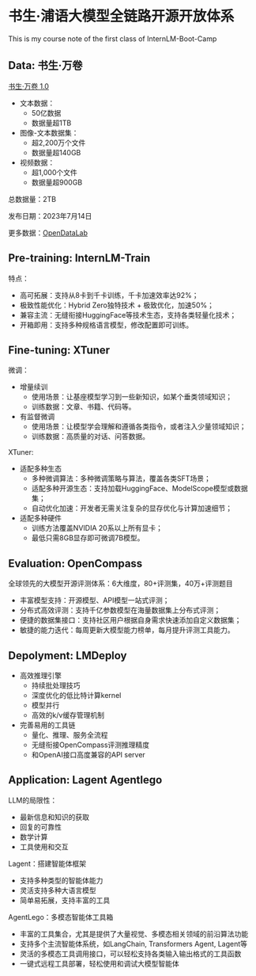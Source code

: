 # 书生·浦语大模型全链路开源开放体系
This is my course note of the first class of InternLM-Boot-Camp

## Data: 书生·万卷

[书生·万卷 1.0](https://github.com/opendatalab/WanJuan1.0)

- 文本数据：
    - 50亿数据
    - 数据量超1TB
- 图像-文本数据集：
    - 超2,200万个文件
    - 数据量超140GB
- 视频数据：
    - 超1,000个文件
    - 数据量超900GB

总数据量：2TB

发布日期：2023年7月14日

更多数据：[OpenDataLab](https://opendatalab.com)


## Pre-training: InternLM-Train

特点：
- 高可拓展：支持从8卡到千卡训练，千卡加速效率达92%；
- 极致性能优化：Hybrid Zero独特技术 + 极致优化，加速50%；
- 兼容主流：无缝衔接HuggingFace等技术生态，支持各类轻量化技术；
- 开箱即用：支持多种规格语言模型，修改配置即可训练。

## Fine-tuning: XTuner

微调：
- 增量续训
    - 使用场景：让基座模型学习到一些新知识，如某个垂类领域知识；
    - 训练数据：文章、书籍、代码等。
- 有监督微调
    - 使用场景：让模型学会理解和遵循各类指令，或者注入少量领域知识；
    - 训练数据：高质量的对话、问答数据。

XTuner:
- 适配多种生态
    - 多种微调算法：多种微调策略与算法，覆盖各类SFT场景；
    - 适配多种开源生态：支持加载HuggingFace、ModelScope模型或数据集；
    - 自动优化加速：开发者无需关注复杂的显存优化与计算加速细节；
- 适配多种硬件
    - 训练方法覆盖NVIDIA 20系以上所有显卡；
    - 最低只需8GB显存即可微调7B模型。

## Evaluation: OpenCompass

全球领先的大模型开源评测体系：6大维度，80+评测集，40万+评测题目

- 丰富模型支持：开源模型、API模型一站式评测；
- 分布式高效评测：支持千亿参数模型在海量数据集上分布式评测；
- 便捷的数据集接口：支持社区用户根据自身需求快速添加自定义数据集；
- 敏捷的能力迭代：每周更新大模型能力榜单，每月提升评测工具能力。

## Depolyment: LMDeploy

- 高效推理引擎
    - 持续批处理技巧
    - 深度优化的低比特计算kernel
    - 模型并行
    - 高效的k/v缓存管理机制
- 完善易用的工具链
    - 量化、推理、服务全流程
    - 无缝衔接OpenCompass评测推理精度
    - 和OpenAI接口高度兼容的API server
 
## Application: Lagent Agentlego 
 
LLM的局限性：
- 最新信息和知识的获取
- 回复的可靠性
- 数学计算
- 工具使用和交互

Lagent：搭建智能体框架
- 支持多种类型的智能体能力
- 灵活支持多种大语言模型
- 简单易拓展，支持丰富的工具

AgentLego：多模态智能体工具箱
- 丰富的工具集合，尤其是提供了大量视觉、多模态相关领域的前沿算法功能
- 支持多个主流智能体系统，如LangChain, Transformers Agent, Lagent等
- 灵活的多模态工具调用接口，可以轻松支持各类输入输出格式的工具函数
- 一键式远程工具部署，轻松使用和调试大模型智能体
